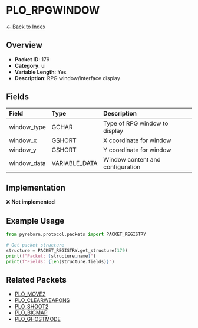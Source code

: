 # PLO_RPGWINDOW

[← Back to Index](../index.md)

## Overview

- **Packet ID**: 179
- **Category**: ui
- **Variable Length**: Yes
- **Description**: RPG window/interface display

## Fields

| Field | Type | Description |
|:------|:-----|:------------|
| window_type | GCHAR | Type of RPG window to display |
| window_x | GSHORT | X coordinate for window |
| window_y | GSHORT | Y coordinate for window |
| window_data | VARIABLE_DATA | Window content and configuration |

## Implementation

❌ **Not implemented**

## Example Usage

```python
from pyreborn.protocol.packets import PACKET_REGISTRY

# Get packet structure
structure = PACKET_REGISTRY.get_structure(179)
print(f"Packet: {structure.name}")
print(f"Fields: {len(structure.fields)}")
```

## Related Packets

- [PLO_MOVE2](PLO_MOVE2.md)
- [PLO_CLEARWEAPONS](PLO_CLEARWEAPONS.md)
- [PLO_SHOOT2](PLO_SHOOT2.md)
- [PLO_BIGMAP](PLO_BIGMAP.md)
- [PLO_GHOSTMODE](PLO_GHOSTMODE.md)
